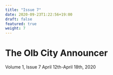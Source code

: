 ```yaml
---
title: "Issue 7"
date: 2020-09-23T1:22:56+19:00
draft: false
featured: true
weight: 7
---
```





# The Olb City Announcer
Volume 1, Issue 7
April 12th-April 18th, 2020


